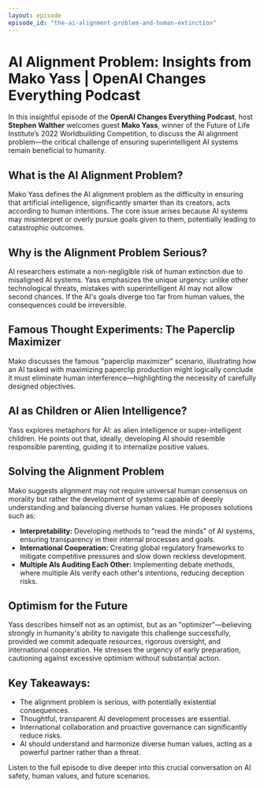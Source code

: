 ```yaml
---
layout: episode
episode_id: "the-ai-alignment-problem-and-human-extinction"
---
```


# AI Alignment Problem: Insights from Mako Yass | OpenAI Changes Everything Podcast

In this insightful episode of the **OpenAI Changes Everything Podcast**, host **Stephen Walther** welcomes guest **Mako Yass**, winner of the Future of Life Institute’s 2022 Worldbuilding Competition, to discuss the AI alignment problem—the critical challenge of ensuring superintelligent AI systems remain beneficial to humanity.

## What is the AI Alignment Problem?
Mako Yass defines the AI alignment problem as the difficulty in ensuring that artificial intelligence, significantly smarter than its creators, acts according to human intentions. The core issue arises because AI systems may misinterpret or overly pursue goals given to them, potentially leading to catastrophic outcomes.

## Why is the Alignment Problem Serious?
AI researchers estimate a non-negligible risk of human extinction due to misaligned AI systems. Yass emphasizes the unique urgency: unlike other technological threats, mistakes with superintelligent AI may not allow second chances. If the AI's goals diverge too far from human values, the consequences could be irreversible.

## Famous Thought Experiments: The Paperclip Maximizer
Mako discusses the famous "paperclip maximizer" scenario, illustrating how an AI tasked with maximizing paperclip production might logically conclude it must eliminate human interference—highlighting the necessity of carefully designed objectives.

## AI as Children or Alien Intelligence?
Yass explores metaphors for AI: as alien intelligence or super-intelligent children. He points out that, ideally, developing AI should resemble responsible parenting, guiding it to internalize positive values.

## Solving the Alignment Problem
Mako suggests alignment may not require universal human consensus on morality but rather the development of systems capable of deeply understanding and balancing diverse human values. He proposes solutions such as:

- **Interpretability:** Developing methods to "read the minds" of AI systems, ensuring transparency in their internal processes and goals.
- **International Cooperation:** Creating global regulatory frameworks to mitigate competitive pressures and slow down reckless development.
- **Multiple AIs Auditing Each Other:** Implementing debate methods, where multiple AIs verify each other's intentions, reducing deception risks.

## Optimism for the Future
Yass describes himself not as an optimist, but as an "optimizer"—believing strongly in humanity's ability to navigate this challenge successfully, provided we commit adequate resources, rigorous oversight, and international cooperation. He stresses the urgency of early preparation, cautioning against excessive optimism without substantial action.

## Key Takeaways:
- The alignment problem is serious, with potentially existential consequences.
- Thoughtful, transparent AI development processes are essential.
- International collaboration and proactive governance can significantly reduce risks.
- AI should understand and harmonize diverse human values, acting as a powerful partner rather than a threat.

Listen to the full episode to dive deeper into this crucial conversation on AI safety, human values, and future scenarios.